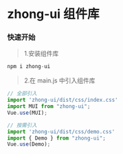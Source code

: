 # zhong-ui 组件库

### 快速开始
> 1.安装组件库
```javascript
npm i zhong-ui
```
> 2.在 main.js 中引入组件库

```javascript
// 全部引入
import 'zhong-ui/dist/css/index.css'
import MUI from "zhong-ui";
Vue.use(MUI);

// 按需引入
import 'zhong-ui/dist/css/demo.css'
import { Demo } from "zhong-ui";
Vue.use(Demo);

```